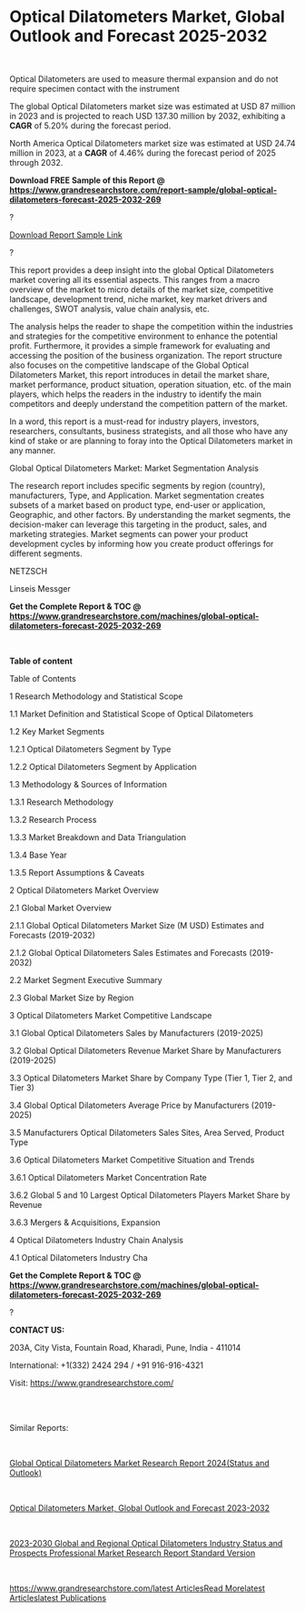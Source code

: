 <h1>Optical Dilatometers Market, Global Outlook and Forecast 2025-2032</h1><br/><p>Optical Dilatometers are used to measure thermal expansion and do not require specimen contact with the instrument</p>
 
 
 
 <p>The global Optical Dilatometers market size was estimated at USD 87 million in 2023 and is projected to reach USD 137.30 million by 2032, exhibiting a <strong>CAGR</strong> of 5.20% during the forecast period.</p>
 
 
 
 <p>North America Optical Dilatometers market size was estimated at USD 24.74 million in 2023, at a <strong>CAGR</strong> of 4.46% during the forecast period of 2025 through 2032.</p>
 
 
 
 <div><b>Download FREE Sample of this Report @ <a href="https://www.grandresearchstore.com/report-sample/global-optical-dilatometers-forecast-2025-2032-269">https://www.grandresearchstore.com/report-sample/global-optical-dilatometers-forecast-2025-2032-269</a></b></div>
 
 
 
 <p>? </p>
 
 
 
 <p><a href="https://www.grandresearchstore.com/mr-admin/report-sample/global-optical-dilatometers-forecast-2025-2032-269">Download Report Sample Link</a></p>
 
 
 
 <p>? </p>
 
 
 
 <p>This report provides a deep insight into the global Optical Dilatometers market covering all its essential aspects. This ranges from a macro overview of the market to micro details of the market size, competitive landscape, development trend, niche market, key market drivers and challenges, SWOT analysis, value chain analysis, etc.</p>
 
 
 
 <p>The analysis helps the reader to shape the competition within the industries and strategies for the competitive environment to enhance the potential profit. Furthermore, it provides a simple framework for evaluating and accessing the position of the business organization. The report structure also focuses on the competitive landscape of the Global Optical Dilatometers Market, this report introduces in detail the market share, market performance, product situation, operation situation, etc. of the main players, which helps the readers in the industry to identify the main competitors and deeply understand the competition pattern of the market.</p>
 
 
 
 <p>In a word, this report is a must-read for industry players, investors, researchers, consultants, business strategists, and all those who have any kind of stake or are planning to foray into the Optical Dilatometers market in any manner.</p>
 
 
 
 <p>Global Optical Dilatometers Market: Market Segmentation Analysis</p>
 
 
 
 <p>The research report includes specific segments by region (country), manufacturers, Type, and Application. Market segmentation creates subsets of a market based on product type, end-user or application, Geographic, and other factors. By understanding the market segments, the decision-maker can leverage this targeting in the product, sales, and marketing strategies. Market segments can power your product development cycles by informing how you create product offerings for different segments.</p>
 
 
 
 <p>NETZSCH</p>
 
 
 
 <p>Linseis Messger</p>
 
 
 
 <div><b>Get the Complete Report & TOC @ <a href="https://www.grandresearchstore.com/machines/global-optical-dilatometers-forecast-2025-2032-269">https://www.grandresearchstore.com/machines/global-optical-dilatometers-forecast-2025-2032-269</a></b></div>
 
 
 
 <p><br />
 
 <b>Table of content</b></p>
 
 
 
 <p>Table of Contents<br />
 
 1 Research Methodology and Statistical Scope<br />
 
 1.1 Market Definition and Statistical Scope of Optical Dilatometers<br />
 
 1.2 Key Market Segments<br />
 
 1.2.1 Optical Dilatometers Segment by Type<br />
 
 1.2.2 Optical Dilatometers Segment by Application<br />
 
 1.3 Methodology & Sources of Information<br />
 
 1.3.1 Research Methodology<br />
 
 1.3.2 Research Process<br />
 
 1.3.3 Market Breakdown and Data Triangulation<br />
 
 1.3.4 Base Year<br />
 
 1.3.5 Report Assumptions & Caveats<br />
 
 2 Optical Dilatometers Market Overview<br />
 
 2.1 Global Market Overview<br />
 
 2.1.1 Global Optical Dilatometers Market Size (M USD) Estimates and Forecasts (2019-2032)<br />
 
 2.1.2 Global Optical Dilatometers Sales Estimates and Forecasts (2019-2032)<br />
 
 2.2 Market Segment Executive Summary<br />
 
 2.3 Global Market Size by Region<br />
 
 3 Optical Dilatometers Market Competitive Landscape<br />
 
 3.1 Global Optical Dilatometers Sales by Manufacturers (2019-2025)<br />
 
 3.2 Global Optical Dilatometers Revenue Market Share by Manufacturers (2019-2025)<br />
 
 3.3 Optical Dilatometers Market Share by Company Type (Tier 1, Tier 2, and Tier 3)<br />
 
 3.4 Global Optical Dilatometers Average Price by Manufacturers (2019-2025)<br />
 
 3.5 Manufacturers Optical Dilatometers Sales Sites, Area Served, Product Type<br />
 
 3.6 Optical Dilatometers Market Competitive Situation and Trends<br />
 
 3.6.1 Optical Dilatometers Market Concentration Rate<br />
 
 3.6.2 Global 5 and 10 Largest Optical Dilatometers Players Market Share by Revenue<br />
 
 3.6.3 Mergers & Acquisitions, Expansion<br />
 
 4 Optical Dilatometers Industry Chain Analysis<br />
 
 4.1 Optical Dilatometers Industry Cha</p>
 
 
 
 <div><b>Get the Complete Report & TOC @ <a href="https://www.grandresearchstore.com/machines/global-optical-dilatometers-forecast-2025-2032-269">https://www.grandresearchstore.com/machines/global-optical-dilatometers-forecast-2025-2032-269</a></b></div>
 
 
 
 <p>? </p>
 
 
 
 <p><b>CONTACT US:</b><br />
 
 203A, City Vista, Fountain Road, Kharadi, Pune, India - 411014<br />
 
 International: +1(332) 2424 294 / +91 916-916-4321<br />
 
 Visit: <a href="https://www.grandresearchstore.com/">https://www.grandresearchstore.com/</a><br />
 
 <br />
 
 <br />
 
 Similar Reports:<br />
 
 <br />
 
 <a href="https://www.grandresearchstore.com/machines/global-optical-dilatometers-2024-866">Global Optical Dilatometers Market Research Report 2024(Status and Outlook)</a><br />
 
 <br />
 
 <a href="https://www.grandresearchstore.com/machines/global-optical-dilatometers-forecast-2023-2032-346">Optical Dilatometers Market, Global Outlook and Forecast 2023-2032</a><br />
 
 <br />
 
 <a href="https://www.grandresearchstore.com/machines/global-regional-optical-dilatometers-2023-2030-89">2023-2030 Global and Regional Optical Dilatometers Industry Status and Prospects Professional Market Research Report Standard Version</a><br />
 
 <br />
 
 <a href="https://gyeongbokgung.com">https://www.grandresearchstore.com/</a><a href="https://hallyeomaritime.com">latest Articles</a><a href="https://jingwansa.com">Read More</a><a href="https://nguoiviet.jp/">latest Articles</a><a href="https://www.intelmarketresearch.com/">latest Publications</a></p>